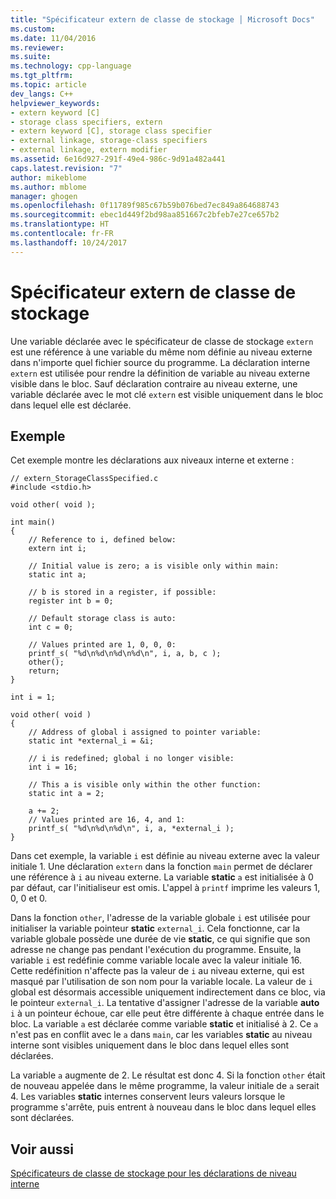 ```yaml
---
title: "Spécificateur extern de classe de stockage │ Microsoft Docs"
ms.custom: 
ms.date: 11/04/2016
ms.reviewer: 
ms.suite: 
ms.technology: cpp-language
ms.tgt_pltfrm: 
ms.topic: article
dev_langs: C++
helpviewer_keywords:
- extern keyword [C]
- storage class specifiers, extern
- extern keyword [C], storage class specifier
- external linkage, storage-class specifiers
- external linkage, extern modifier
ms.assetid: 6e16d927-291f-49e4-986c-9d91a482a441
caps.latest.revision: "7"
author: mikeblome
ms.author: mblome
manager: ghogen
ms.openlocfilehash: 0f11789f985c67b59b076bed7ec849a864688743
ms.sourcegitcommit: ebec1d449f2bd98aa851667c2bfeb7e27ce657b2
ms.translationtype: HT
ms.contentlocale: fr-FR
ms.lasthandoff: 10/24/2017
---
```

# <a name="extern-storage-class-specifier"></a>Spécificateur extern de classe de stockage
Une variable déclarée avec le spécificateur de classe de stockage `extern` est une référence à une variable du même nom définie au niveau externe dans n'importe quel fichier source du programme. La déclaration interne `extern` est utilisée pour rendre la définition de variable au niveau externe visible dans le bloc. Sauf déclaration contraire au niveau externe, une variable déclarée avec le mot clé `extern` est visible uniquement dans le bloc dans lequel elle est déclarée.  
  
## <a name="example"></a>Exemple  
 Cet exemple montre les déclarations aux niveaux interne et externe :  
  
```  
// extern_StorageClassSpecified.c  
#include <stdio.h>  
  
void other( void );  
  
int main()  
{  
    // Reference to i, defined below:   
    extern int i;  
  
    // Initial value is zero; a is visible only within main:   
    static int a;  
  
    // b is stored in a register, if possible:   
    register int b = 0;  
  
    // Default storage class is auto:   
    int c = 0;  
  
    // Values printed are 1, 0, 0, 0:   
    printf_s( "%d\n%d\n%d\n%d\n", i, a, b, c );  
    other();  
    return;  
}  
  
int i = 1;  
  
void other( void )  
{  
    // Address of global i assigned to pointer variable:  
    static int *external_i = &i;  
  
    // i is redefined; global i no longer visible:   
    int i = 16;  
  
    // This a is visible only within the other function:   
    static int a = 2;  
  
    a += 2;  
    // Values printed are 16, 4, and 1:  
    printf_s( "%d\n%d\n%d\n", i, a, *external_i );  
}  
```  
  
 Dans cet exemple, la variable `i` est définie au niveau externe avec la valeur initiale 1. Une déclaration `extern` dans la fonction `main` permet de déclarer une référence à `i` au niveau externe. La variable **static** `a` est initialisée à 0 par défaut, car l'initialiseur est omis. L'appel à `printf` imprime les valeurs 1, 0, 0 et 0.  
  
 Dans la fonction `other`, l'adresse de la variable globale `i` est utilisée pour initialiser la variable pointeur **static** `external_i`. Cela fonctionne, car la variable globale possède une durée de vie **static**, ce qui signifie que son adresse ne change pas pendant l'exécution du programme. Ensuite, la variable `i` est redéfinie comme variable locale avec la valeur initiale 16. Cette redéfinition n'affecte pas la valeur de `i` au niveau externe, qui est masqué par l'utilisation de son nom pour la variable locale. La valeur de `i` global est désormais accessible uniquement indirectement dans ce bloc, via le pointeur `external_i`. La tentative d'assigner l'adresse de la variable **auto** `i` à un pointeur échoue, car elle peut être différente à chaque entrée dans le bloc. La variable `a` est déclarée comme variable **static** et initialisé à 2. Ce `a` n'est pas en conflit avec le `a` dans `main`, car les variables **static** au niveau interne sont visibles uniquement dans le bloc dans lequel elles sont déclarées.  
  
 La variable `a` augmente de 2. Le résultat est donc 4. Si la fonction `other` était de nouveau appelée dans le même programme, la valeur initiale de `a` serait 4. Les variables **static** internes conservent leurs valeurs lorsque le programme s'arrête, puis entrent à nouveau dans le bloc dans lequel elles sont déclarées.  
  
## <a name="see-also"></a>Voir aussi  
 [Spécificateurs de classe de stockage pour les déclarations de niveau interne](../c-language/storage-class-specifiers-for-internal-level-declarations.md)